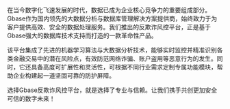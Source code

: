 在当今数字化飞速发展的时代，数据已成为企业核心竞争力的重要组成部分。Gbase作为国内领先的大数据分析与数据库管理解决方案提供商，始终致力于为客户提供高效、安全的数据处理服务。我们推出的反欺诈风控平台，正是基于Gbase强大的数据库技术支持而打造的一款革命性产品。

该平台集成了先进的机器学习算法与大数据分析技术，能够实时监控并精准识别各类金融交易中的潜在风险点，有效防范网络诈骗、账户盗用等恶意行为的发生。同时，它还具备高度可扩展性和灵活性，可根据不同行业需求定制专属功能模块，帮助企业构建起一道坚固可靠的防护屏障。

选择Gbase反欺诈风控平台，就是选择了专业与信赖。让我们携手共创更加安全可信的数字未来！